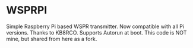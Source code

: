 # WSPRPI
Simple Raspberry Pi based WSPR transmitter.
Now compatible with all Pi versions. Thanks to KB8RCO.
Supports Autorun at boot.
This code is NOT mine, but shared from here as a fork.

